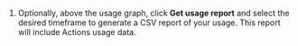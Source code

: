 1. Optionally, above the usage graph, click **Get usage report** and select the desired timeframe to generate a CSV report of your usage. This report will include Actions usage data.

